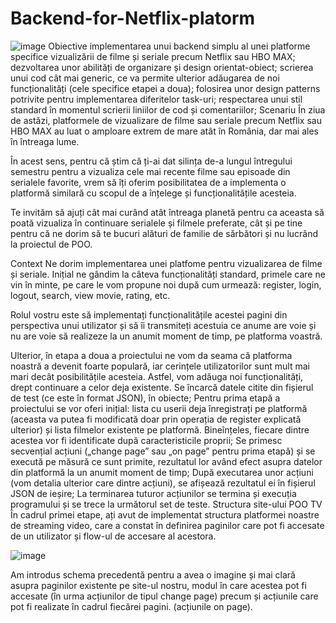 # Backend-for-Netflix-platorm
![image](https://user-images.githubusercontent.com/73692534/220122735-12a1c62c-b28e-412b-a646-5cdb3d3224e7.png)
Obiective
implementarea unui backend simplu al unei platforme specifice vizualizării de filme și seriale precum Netflix sau HBO MAX;
dezvoltarea unor abilități de organizare și design orientat-obiect;
scrierea unui cod cât mai generic, ce va permite ulterior adăugarea de noi funcționalități (cele specifice etapei a doua);
folosirea unor design patterns potrivite pentru implementarea diferitelor task-uri;
respectarea unui stil standard în momentul scrierii liniilor de cod și comentariilor;
Scenariu
În ziua de astăzi, platformele de vizualizare de filme sau seriale precum Netflix sau HBO MAX au luat o amploare extrem de mare atât în România, dar mai ales în întreaga lume.

În acest sens, pentru că știm că ți-ai dat silința de-a lungul întregului semestru pentru a vizualiza cele mai recente filme sau episoade din serialele favorite, vrem să îți oferim posibilitatea de a implementa o platformă similară cu scopul de a înțelege și funcționalitățile acesteia.

Te invităm să ajuți cât mai curând atât întreaga planetă pentru ca aceasta să poată vizualiza în continuare serialele și filmele preferate, cât și pe tine pentru că ne dorim să te bucuri alături de familie de sărbători și nu lucrând la proiectul de POO.

Context
Ne dorim implementarea unei platfome pentru vizualizarea de filme și seriale. Inițial ne gândim la câteva funcționalități standard, primele care ne vin în minte, pe care le vom propune noi după cum urmează: register, login, logout, search, view movie, rating, etc.

Rolul vostru este să implementați funcționalitățile acestei pagini din perspectiva unui utilizator și să îi transmiteți acestuia ce anume are voie și nu are voie să realizeze la un anumit moment de timp, pe platforma voastră.

Ulterior, în etapa a doua a proiectului ne vom da seama că platforma noastră a devenit foarte populară, iar cerințele utilizatorilor sunt mult mai mari decât posibilitățile acesteia. Astfel, vom adăuga noi funcționalități, drept continuare a celor deja existente.
Se încarcă datele citite din fișierul de test (ce este în format JSON), în obiecte;
Pentru prima etapă a proiectului se vor oferi inițial: lista cu userii deja înregistrați pe platformă (aceasta va putea fi modificată doar prin operația de register explicată ulterior) și lista filmelor existente pe platformă. Bineînțeles, fiecare dintre acestea vor fi identificate după caracteristicile proprii;
Se primesc secvențial acțiuni („change page” sau „on page” pentru prima etapă) și se execută pe măsură ce sunt primite, rezultatul lor având efect asupra datelor din platformă la un anumit moment de timp;
După executarea unor acțiuni (vom detalia ulterior care dintre acțiuni), se afișează rezultatul ei în fișierul JSON de ieșire;
La terminarea tuturor acțiunilor se termina și execuția programului și se trece la următorul set de teste.
Structura site-ului POO TV
În cadrul primei etape, ați avut de implementat structura platformei noastre de streaming video, care a constat în definirea paginilor care pot fi accesate de un utilizator și flow-ul de accesare al acestora.

![image](https://user-images.githubusercontent.com/73692534/220123424-4d1020e2-6490-44d8-8875-d8f6e3b89098.png)


Am introdus schema precedentă pentru a avea o imagine și mai clară asupra paginilor existente pe site-ul nostru, modul în care acestea pot fi accesate (în urma acțiunilor de tipul change page) precum și acțiunile care pot fi realizate în cadrul fiecărei pagini. (acțiunile on page).
